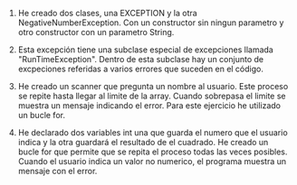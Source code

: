 1. He creado dos clases, una EXCEPTION y la otra NegativeNumberException. Con un constructor sin ningun parametro y otro constructor con un parametro String.

2. Esta excepción tiene una subclase especial de excepciones llamada "RunTimeException". Dentro de esta subclase hay un conjunto de excpeciones referidas a varios errores que suceden en el código.

3. He creado un scanner que pregunta un nombre al usuario. Este proceso se repite hasta llegar al limite de la array. Cuando sobrepasa el limite se muestra un mensaje indicando el error. Para este ejercicio he utilizado un bucle for.

4. He declarado dos variables int una que guarda el numero que el usuario indica y la otra guardará el resultado de el cuadrado. He creado un bucle for que permite que se repita el proceso todas las veces posibles. Cuando el usuario indica un valor no numerico, el programa muestra un mensaje con el error.